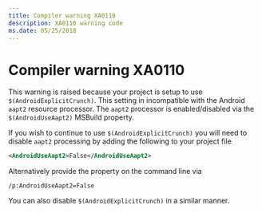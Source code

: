 ```yaml
---
title: Compiler warning XA0110
description: XA0110 warning code
ms.date: 05/25/2018
---
```

# Compiler warning XA0110

This warning is raised because your project is setup to use `$(AndroidExplicitCrunch)`.
This setting in incompatible with the Android `aapt2` resource processor.
The `aapt2` processor is enabled/disabled via the `$(AndroidUseAapt2)` MSBuild property.

If you wish to continue to use `$(AndroidExplicitCrunch)` you will need to disable
`aapt2` processing by adding the following to your project file

```xml
<AndroidUseAapt2>False</AndroidUseAapt2>
```

Alternatively provide the property on the command line via

```
/p:AndroidUseAapt2=False
```

You can also disable `$(AndroidExplicitCrunch)` in a similar manner.
